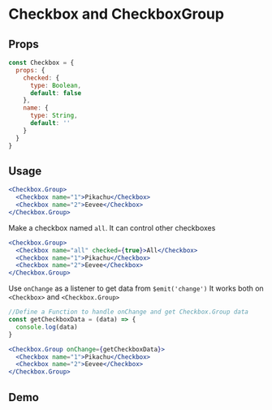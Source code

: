 # Checkbox and CheckboxGroup

## Props

```js
const Checkbox = {
  props: {
    checked: {
      type: Boolean,
      default: false
    },
    name: {
      type: String,
      default: ''
    }
  }
}
```

## Usage

```jsx
<Checkbox.Group>
  <Checkbox name="1">Pikachu</Checkbox>
  <Checkbox name="2">Eevee</Checkbox>
</Checkbox.Group>
```
Make a checkbox named `all`. It can control other checkboxes
```jsx
<Checkbox.Group>
  <Checkbox name="all" checked={true}>All</Checkbox>
  <Checkbox name="1">Pikachu</Checkbox>
  <Checkbox name="2">Eevee</Checkbox>
</Checkbox.Group>
```
Use `onChange` as a listener to get data from `$emit('change')`
It works both on `<Checkbox>` and `<Checkbox.Group>`
```jsx
//Define a Function to handle onChange and get Checkbox.Group data
const getCheckboxData = (data) => {
  console.log(data)
}

<Checkbox.Group onChange={getCheckboxData}>
  <Checkbox name="1">Pikachu</Checkbox>
  <Checkbox name="2">Eevee</Checkbox>
</Checkbox.Group>
```

## Demo
